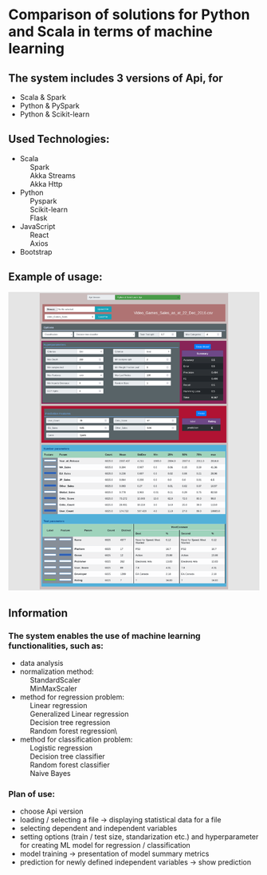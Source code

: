 # Comparison of solutions for Python and Scala in terms of machine learning

## The system includes 3 versions of Api, for
- Scala & Spark
- Python & PySpark
- Python & Scikit-learn

## Used Technologies:
- Scala\
  &nbsp;&nbsp;&nbsp;&nbsp; Spark\
  &nbsp;&nbsp;&nbsp;&nbsp; Akka Streams\
  &nbsp;&nbsp;&nbsp;&nbsp; Akka Http
- Python\
  &nbsp;&nbsp;&nbsp;&nbsp; Pyspark\
  &nbsp;&nbsp;&nbsp;&nbsp; Scikit-learn\
  &nbsp;&nbsp;&nbsp;&nbsp; Flask
- JavaScript\
  &nbsp;&nbsp;&nbsp;&nbsp; React\
  &nbsp;&nbsp;&nbsp;&nbsp; Axios
- Bootstrap


## Example of usage:
![Image description](data_sets/App_screenshot.png?raw=true)


## Information
### The system enables the use of machine learning functionalities, such as:
- data analysis
- normalization method:\
  &nbsp;&nbsp;&nbsp;&nbsp; StandardScaler\
  &nbsp;&nbsp;&nbsp;&nbsp; MinMaxScaler
- method for regression problem:\
  &nbsp;&nbsp;&nbsp;&nbsp; Linear regression\
  &nbsp;&nbsp;&nbsp;&nbsp; Generalized Linear regression\
  &nbsp;&nbsp;&nbsp;&nbsp; Decision tree regression\
  &nbsp;&nbsp;&nbsp;&nbsp; Random forest regression\
- method for classification problem:\
  &nbsp;&nbsp;&nbsp;&nbsp; Logistic regression\
  &nbsp;&nbsp;&nbsp;&nbsp; Decision tree classifier\
  &nbsp;&nbsp;&nbsp;&nbsp; Random forest classifier\
  &nbsp;&nbsp;&nbsp;&nbsp; Naive Bayes

### Plan of use:
- choose Api version
- loading / selecting a file -> displaying statistical data for a file
- selecting dependent and independent variables
- setting options (train / test size, standarization etc.) and hyperparameter for creating ML model for regression / classification
- model training -> presentation of model summary metrics
- prediction for newly defined independent variables -> show prediction
